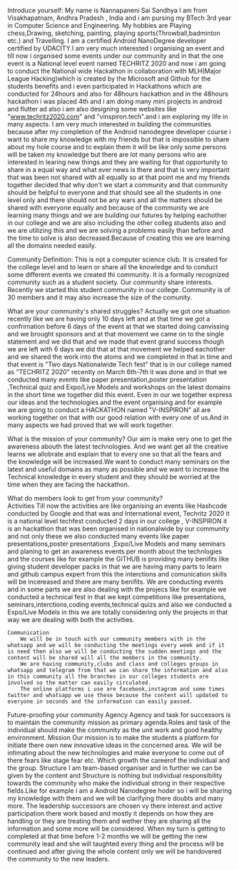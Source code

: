 Introduce yourself:
	My name is Nannapaneni Sai Sandhya
	I am from Visakhapatnam, Andhra Pradesh , India and i am pursing my BTech 3rd year in Computer Science and Engineering.
My hobbies are Playing chess,Drawing, sketching, painting, playing sports(Throwball,badminton etc.) and Travelling.
 	I am a certified Android NanoDegree developer certified by UDACITY.I am very much interested i organising an event and till now i organised some events under our community and in that the one event is a National level event named TECHRITZ 2020 and now i am going to conduct the National wide Hackathon in collaboration with MLH(Major League Hacking)which is created by the Microsoft and Github for the students benefits and i even participated in Hackathons which are conducted for 24hours and also for 48hours hackathon and in the 48hours hackathon i was placed 4th and i am doing many mini projects in android and flutter ad also i am also designing some websites like "www.techritz2020.com" and "vinspiron.tech".and i am exploring my life in many aspects.
 	I am very much interested in building the communities because after my completion of the Android nanodegree developer course i want to share my knowledge with my friends but that is impossible to share about my hole course and to explain them it will be like only some persons will be taken my knowledge but there are lot many persons who are interested in learing new things and they are waiting for that opportunity to share in a equal way and what ever news is there and that is very important that was been not shared with all equally so at that point me and my friends together decided that why don't we start a community and that community should be helpful to everyone and that should see all the students in one level only and there should not be any wars and all the matters should be shared with everyone equally and because of the community we are learning many things and we are building our futures by helping eachother in our college and we are also including the other colleg students also and we are utilizing this and we are solving a problems easily than before and the time to solve is also decreased.Because of creating this we are learning all the domains needed easily.


Community Definition:
	This is not a computer science club. It is created for the college level and to learn or share all the knowledge and to conduct some different events we created thi community.
	It is a formally recognized community such as a student society.
	Our community share interests.
	Recently we started this student community in our college.
	Community is of 30 members and it may also increase the size of the comunity.


What are your community's shared struggles?
	Actually we got one situation recently like we are having only 10 days left and at that time we got a confrimation before 6 days of the event at that we started doing canvissing and we brought sponsors and at that movement we came on to the single statement and we did that and we made that event grand success though we are left with 6 days we did that at that movement we helped eachother and we shared the work into the atoms and we completed in that in time and that event is "Two days Nationalwide Tech fest" that is in our college named as "TECHRITZ 2020" recently on March 6th-7th it was done and in that we conducted many events like paper presentation,poster presentation ,Technical quiz and Expo/Live Models and workshops on the latest domains in the short time we together did this event. Even in our we together express our ideas and the technologies and the event organising and for example we are going to conduct a HACKATHON named "V-INSPIRON" all are working together on that with our good relation with every one of us.And in many aspects we had proved that we will work together.


What is the mission of your community?
	Our aim is make very one to get the awareness abouth the latest technologies. And we want get all the creative learns we allobrate and explain that to every one so that all the fears and the knowledge will be increased.We want to conduct many seminars on the latest and useful domains as many as possible and we want to increase the Technical knowledge in every student and they should be worried at the time when they are facing the hackathon.


What do members look to get from your community?  	    
	Activities
		Till now the activities are like organising an events like Hashcode conducted by Google and that was and International event, Techritz 2020 it is a national level techfest conducted 2 days in our college , V-INSPIRON it is an hackathon that was been organised in nationalwide by our community and not only these we also conducted many events like paper presentations,poster presentations ,Expo/Live Models and many seminars and planing to get an awareness events per month about the technlogies and the courses like for example the GITHUB is providing many benifits like giving student developer packs in that we are having many parts to learn and github campus expert from this the interctions and comunication skills will be incereased and there are many benifits.
		We are conducting events and in some parts we are also dealing with the projecs like for example we conducted a technical fest in that we kept competitions like presentations, seminars,interctions,coding events,technical quizs and also we conducted a Expo/Live Models in this we are totally considering only the projects in that way we are dealing with both the activities.
		
		
	Communication
		We will be in touch with our community members with in the whatsapp and we will be conducting the meetings every week and if it is need then also we will be conducting the sudden meetings and the content will be shared will all the members in the community.
		We are having community,clubs and class and colleges groups in whatsapp and telegram from that we can share the information and also in this community all the branches in our colleges students are involved so the matter can easily circulated.
		The online platforms i use are facebook,instagram and some times twitter and whatsapp we use these because the content will updated to everyone in seconds and the information can easily passed.
 
	

Future-proofing your community
	Agency
		Agency and task for successors is to maintain the community mission as primary agenda.Roles and task of the individual should make the community as the unit work and good healthy environment.
	Mission
		Our mission is to make the students a platform for initiate there own  new innovative ideas in the concerned area. We will be intimating about the new technologies and make everyone to come out of there fears like stage fear etc. Which growth the careerof the individual and the group.
	Structure
		I am team-based organiser and in further we can be given by the content and Structure is nothing but individual responsibility towards the community who make the individual strong in their respective fields.Like for example i am a Android Nanodegree hoder so i will be sharing my knowledge with them and we will be clarifying there doubts and many more.
		The leadership successors are chosen vy there interest and active participation there work based and mostly it depends on how they are handling or they are treating them and wether they are sharing all the information and some more will be considered.
		When my turn is getting to completed at that time before 1-2 months we will be getting the new community lead and she will taughted every thing and the process will be continued and after giving the whole content only we will be handovered the community to the new leaders.